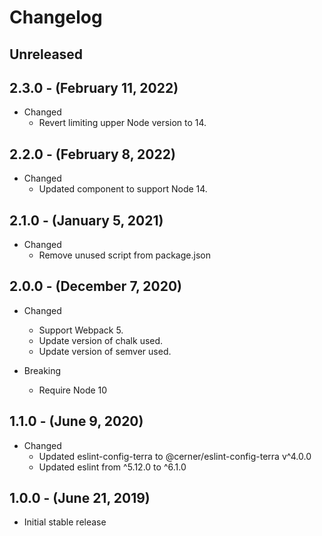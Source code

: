 # Changelog

## Unreleased

## 2.3.0 - (February 11, 2022)

* Changed
  * Revert limiting upper Node version to 14.

## 2.2.0 - (February 8, 2022)

* Changed
  * Updated component to support Node 14.

## 2.1.0 - (January 5, 2021)

* Changed
  * Remove unused script from package.json

## 2.0.0 - (December 7, 2020)

* Changed
  * Support Webpack 5.
  * Update version of chalk used.
  * Update version of semver used.

* Breaking
  * Require Node 10

## 1.1.0 - (June 9, 2020)

* Changed
  * Updated eslint-config-terra to @cerner/eslint-config-terra v^4.0.0
  * Updated eslint from ^5.12.0 to ^6.1.0

## 1.0.0 - (June 21, 2019)

* Initial stable release

